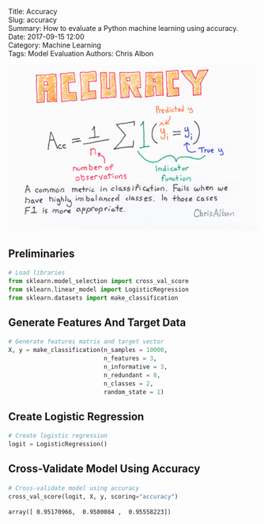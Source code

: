 Title: Accuracy  
Slug: accuracy  
Summary: How to evaluate a Python machine learning using accuracy.    
Date: 2017-09-15 12:00  
Category: Machine Learning  
Tags: Model Evaluation
Authors: Chris Albon

<a alt="Accuracy" href="https://machinelearningflashcards.com">
    <img src="accuracy/Accuracy_print.png" class="flashcard center-block">
</a>

## Preliminaries


```python
# Load libraries
from sklearn.model_selection import cross_val_score
from sklearn.linear_model import LogisticRegression
from sklearn.datasets import make_classification
```

## Generate Features And Target Data


```python
# Generate features matrix and target vector
X, y = make_classification(n_samples = 10000,
                           n_features = 3,
                           n_informative = 3,
                           n_redundant = 0,
                           n_classes = 2,
                           random_state = 1)
```

## Create Logistic Regression


```python
# Create logistic regression
logit = LogisticRegression()
```

## Cross-Validate Model Using Accuracy


```python
# Cross-validate model using accuracy
cross_val_score(logit, X, y, scoring="accuracy")
```




    array([ 0.95170966,  0.9580084 ,  0.95558223])


